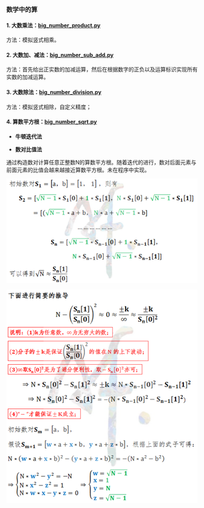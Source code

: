 ### 数学中的算

#### 1. 大数乘法：[big_number_product.py](https://github.com/Anfany/Playing_Math_with_Python3/blob/master/computer/big_number_product.py)
   
   方法：模拟竖式相乘。


#### 2. 大数加、减法：[big_number_sub_add.py](https://github.com/Anfany/Playing_Math_with_Python3/blob/master/computer/big_number_sub_add.py)


   方法：首先给出正实数的加减运算，然后在根据数字的正负以及运算标识实现所有实数的加减运算。


#### 3. 大数除法：[big_number_division.py](https://github.com/Anfany/Playing_Math_with_Python3/blob/master/computer/big_number_division.py)


   方法：模拟竖式相除，自定义精度；
   
   

#### 4. 算数平方根：[big_number_sqrt.py](https://github.com/Anfany/Playing_Math_with_Python3/blob/master/computer/big_number_sqrt.py)
    
   * **牛顿迭代法**
    
     

   * **数对比值法**
   
   通过构造数对计算任意正整数N的算数平方根。随着迭代的进行，数对后面元素与前面元素的比值会越来越接近算数平方根。未在程序中实现。
   
   ![image](https://github.com/Anfany/Playing_Math_with_Python3/blob/master/computer/sqrt_41.png)
   
   ![image](https://github.com/Anfany/Playing_Math_with_Python3/blob/master/computer/sqrt_42.png)
   

